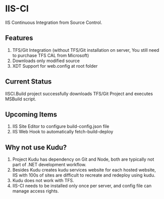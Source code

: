 IIS-CI
======

IIS Continuous Integration from Source Control.

Features
--------
1. TFS/Git Integration (without TFS/Git installation on server, You still need to purchase TFS CAL from Microsoft)
2. Downloads only modified source
3. XDT Support for web.config at root folder


Current Status
--------------
IISCI.Build project successfully downloads TFS/Git Project and executes MSBuild script.

Upcoming Items
--------------

1. IIS Site Editor to configure build-config.json file
2. IIS Web Hook to automatically fetch-build-deploy
 
Why not use Kudu?
----------------

1. Project Kudu has dependency on Git and Node, both are typically not part of .NET development workflow. 
2. Besides Kudu creates kudu services website for each hosted website, IIS with 100s of sites are difficult to recreate and redeploy using kudu.
3. Kudu does not work with TFS.
4. IIS-CI needs to be installed only once per server, and config file can manage access rights.

